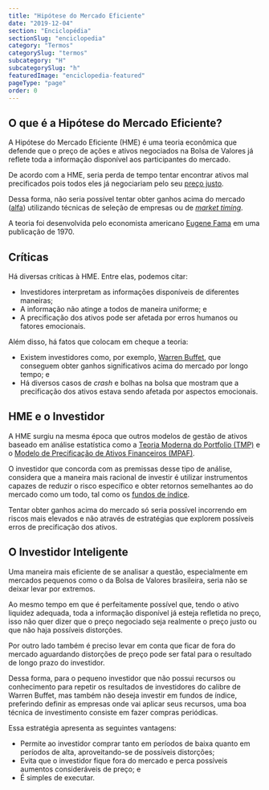 ```yaml
---
title: "Hipótese do Mercado Eficiente"
date: "2019-12-04"
section: "Enciclopédia"
sectionSlug: "enciclopedia"
category: "Termos"
categorySlug: "termos"
subcategory: "H"
subcategorySlug: "h"
featuredImage: "enciclopedia-featured"
pageType: "page"
order: 0
---
```


## O que é a Hipótese do Mercado Eficiente?

A Hipótese do Mercado Eficiente (HME) é uma teoria econômica que defende que o preço de ações e ativos negociados na Bolsa de Valores já reflete toda a informação disponível aos participantes do mercado.

De acordo com a HME, seria perda de tempo tentar encontrar ativos mal precificados pois todos eles já negociariam pelo seu [preço justo](/enciclopedia/termos/p/preco-justo).

Dessa forma, não seria possível tentar obter ganhos acima do mercado ([alfa](/enciclopedia/termos/a/alfa)) utilizando técnicas de seleção de empresas ou de [*market timing*](/enciclopedia/termos/m/market-timing).

A teoria foi desenvolvida pelo economista americano [Eugene Fama](https://en.wikipedia.org/wiki/Eugene_Fama) em uma publicação de 1970.

## Críticas

Há diversas críticas à HME. Entre elas, podemos citar:

- Investidores interpretam as informações disponíveis de diferentes maneiras;
- A informação não atinge a todos de maneira uniforme; e
- A precificação dos ativos pode ser afetada por erros humanos ou fatores emocionais.

Além disso, há fatos que colocam em cheque a teoria:

- Existem investidores como, por exemplo, [Warren Buffet](https://pt.wikipedia.org/wiki/Warren_Buffett), que conseguem obter ganhos significativos acima do mercado por longo tempo; e
- Há diversos casos de *crash* e bolhas na bolsa que mostram que a precificação dos ativos estava sendo afetada por aspectos emocionais.

## HME e o Investidor

A HME surgiu na mesma época que outros modelos de gestão de ativos baseado em análise estatística como a [Teoria Moderna do Portfolio (TMP)](/enciclopedia/termos/t/teoria-moderna-do-portfolio) e o [Modelo de Precificação de Ativos Financeiros (MPAF)](/enciclopedia/termos/m/mpaf).

O investidor que concorda com as premissas desse tipo de análise, considera que a maneira mais racional de investir é utilizar instrumentos capazes de reduzir o risco específico e obter retornos semelhantes ao do mercado como um todo, tal como os [fundos de índice](/enciclopedia/termos/f/fundo-de-indice).

Tentar obter ganhos acima do mercado só seria possível incorrendo em riscos mais elevados e não através de estratégias que explorem possíveis erros de precificação dos ativos.

## O Investidor Inteligente

Uma maneira mais eficiente de se analisar a questão, especialmente em mercados pequenos como o da Bolsa de Valores brasileira, seria não se deixar levar por extremos.

Ao mesmo tempo em que é perfeitamente possível que, tendo o ativo liquidez adequada, toda a informação disponível já esteja refletida no preço, isso não quer dizer que o preço negociado seja realmente o preço justo ou que não haja possíveis distorções.

Por outro lado também é preciso levar em conta que ficar de fora do mercado aguardando distorções de preço pode ser fatal para o resultado de longo prazo do investidor.

Dessa forma, para o pequeno investidor que não possui recursos ou conhecimento para repetir os resultados de investidores do calibre de Warren Buffet, mas também não deseja investir em fundos de índice, preferindo definir as empresas onde vai aplicar seus recursos, uma boa técnica de investimento consiste em fazer compras periódicas.

Essa estratégia apresenta as seguintes vantagens:

- Permite ao investidor comprar tanto em períodos de baixa quanto em períodos de alta, aproveitando-se de possíveis distorções;
- Evita que o investidor fique fora do mercado e perca possíveis aumentos consideráveis de preço; e
- É simples de executar.